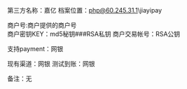 第三方名称：嘉亿
档案位置：php@60.245.31.1\jiayipay  
 
商户号:商户提供的商户号  
商户密钥KEY：md5秘钥###RSA私钥
商户交易帐号：RSA公钥  
 
支持payment：网银
 
现有渠道：网银
测试到账：网银
 
备注：无  
